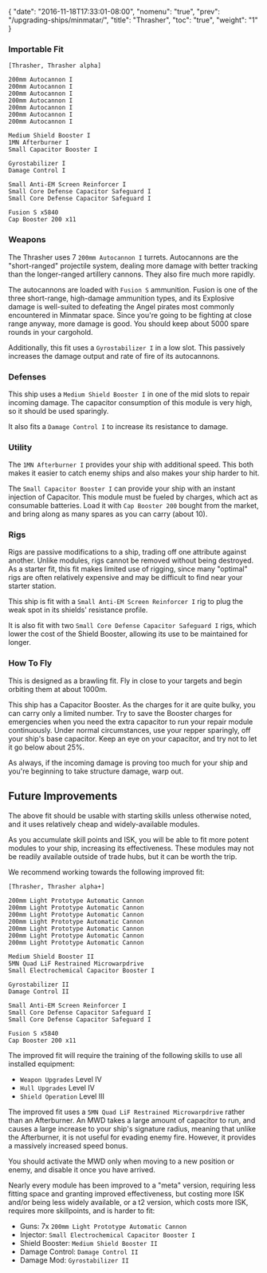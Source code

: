 {
  "date": "2016-11-18T17:33:01-08:00",
  "nomenu": "true",
  "prev": "/upgrading-ships/minmatar/",
  "title": "Thrasher",
  "toc": "true",
  "weight": "1"
}

### Importable Fit
    [Thrasher, Thrasher alpha]

    200mm Autocannon I
    200mm Autocannon I
    200mm Autocannon I
    200mm Autocannon I
    200mm Autocannon I
    200mm Autocannon I
    200mm Autocannon I
    
    Medium Shield Booster I
    1MN Afterburner I
    Small Capacitor Booster I
    
    Gyrostabilizer I
    Damage Control I

    Small Anti-EM Screen Reinforcer I
    Small Core Defense Capacitor Safeguard I
    Small Core Defense Capacitor Safeguard I
    
    Fusion S x5840
    Cap Booster 200 x11

### Weapons

The Thrasher uses 7 `200mm Autocannon I` turrets.
Autocannons are the "short-ranged" projectile system, dealing more damage with better tracking
than the longer-ranged artillery cannons.  They also fire much more rapidly.

The autocannons are loaded with `Fusion S` ammunition.
Fusion is one of the three short-range, high-damage ammunition types,
and its Explosive damage is well-suited to defeating the Angel pirates
most commonly encountered in Minmatar space.
Since you're going to be fighting at close range anyway, more damage is good.
You should keep about 5000 spare rounds in your cargohold.

Additionally, this fit uses a `Gyrostabilizer I` in a low slot.
This passively increases the damage output and rate of fire of its autocannons.

### Defenses

This ship uses a `Medium Shield Booster I` in one of the mid slots to repair incoming damage.
The capacitor consumption of this module is very high, so it should be used sparingly.

It also fits a `Damage Control I` to increase its resistance to damage.

### Utility

The `1MN Afterburner I` provides your ship with additional speed. This both makes it easier to
catch enemy ships and also makes your ship harder to hit.

The `Small Capacitor Booster I` can provide your ship with an instant injection of Capacitor.
This module must be fueled by charges, which act as consumable batteries.  Load it with 
`Cap Booster 200` bought from the market, and bring along as many spares as you can carry (about 10).

### Rigs

Rigs are passive modifications to a ship, trading off one attribute against another.
Unlike modules, rigs cannot be removed without being destroyed. 
As a starter fit, this fit makes limited use of rigging, since many "optimal" rigs
are often relatively expensive and may be difficult to find near your starter station.

This ship is fit with a `Small Anti-EM Screen Reinforcer I` rig to plug
the weak spot in its shields' resistance profile.

It is also fit with two `Small Core Defense Capacitor Safeguard I` rigs,
which lower the cost of the Shield Booster, allowing its use to be maintained for longer.

### How To Fly

This is designed as a brawling fit.  Fly in close to your targets
and begin orbiting them at about 1000m.

This ship has a Capacitor Booster.  As the charges for it are quite bulky,
you can carry only a limited number.  Try to save the Booster charges for emergencies
when you need the extra capacitor to run your repair module continuously. 
Under normal circumstances, use your repper sparingly, off your ship's base capacitor.
Keep an eye on your capacitor, and try not to let it go below about 25%.

As always, if the incoming damage is proving too much for your ship
and you're beginning to take structure damage, warp out.

## Future Improvements

The above fit should be usable with starting skills unless otherwise noted,
and it uses relatively cheap and widely-available modules.  

As you accumulate skill points and ISK, you will be able to fit more potent
modules to your ship, increasing its effectiveness.  These modules may not be
readily available outside of trade hubs, but it can be worth the trip.

We recommend working towards the following improved fit:

    [Thrasher, Thrasher alpha+]

    200mm Light Prototype Automatic Cannon
    200mm Light Prototype Automatic Cannon
    200mm Light Prototype Automatic Cannon
    200mm Light Prototype Automatic Cannon
    200mm Light Prototype Automatic Cannon
    200mm Light Prototype Automatic Cannon
    200mm Light Prototype Automatic Cannon
    
    Medium Shield Booster II
    5MN Quad LiF Restrained Microwarpdrive
    Small Electrochemical Capacitor Booster I
    
    Gyrostabilizer II
    Damage Control II

    Small Anti-EM Screen Reinforcer I
    Small Core Defense Capacitor Safeguard I
    Small Core Defense Capacitor Safeguard I
    
    Fusion S x5840
    Cap Booster 200 x11

The improved fit will require the training of the following skills to use all installed equipment:

* `Weapon Upgrades` Level IV
* `Hull Upgrades` Level IV
* `Shield Operation` Level III

The improved fit uses a `5MN Quad LiF Restrained Microwarpdrive` rather than an Afterburner.
An MWD takes a large amount of capacitor to run, 
and causes a large increase to your ship's signature radius,
meaning that unlike the Afterburner, it is not useful for evading enemy fire.
However, it provides a massively increased speed bonus.

You should activate the MWD only when moving to a new position or enemy,
and disable it once you have arrived.

Nearly every module has been improved to a "meta" version, requiring less fitting space
and granting improved effectiveness, but costing more ISK and/or being less widely available,
or a t2 version, which costs more ISK, requires more skillpoints, and is harder to fit:

 * Guns: 7x `200mm Light Prototype Automatic Cannon`
 * Injector: `Small Electrochemical Capacitor Booster I`
 * Shield Booster: `Medium Shield Booster II`
 * Damage Control: `Damage Control II`
 * Damage Mod: `Gyrostabilizer II`
